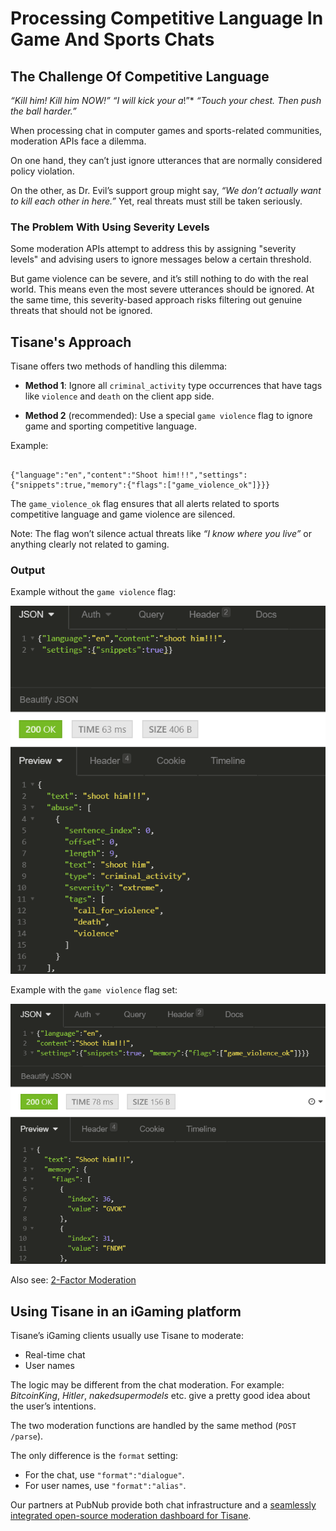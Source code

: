 # Processing Competitive Language In Game And Sports Chats 

## The Challenge Of Competitive Language

*“Kill him! Kill him NOW!”*
*“I will kick your a*!”*
*“Touch your chest. Then push the ball harder.”*

When processing chat in computer games and sports-related communities, moderation APIs face a dilemma. 

On one hand, they can’t just ignore utterances that are normally considered policy violation. 

On the other, as Dr. Evil’s support group might say, *“We don’t actually want to kill each other in here.”*  Yet, real threats must still be taken seriously.

### The Problem With Using Severity Levels

Some moderation APIs attempt to address this by assigning "severity levels" and advising users to ignore messages below a certain threshold.

But game violence can be severe, and it’s still nothing to do with the real world.  This means even the most severe utterances should be ignored. At the same time, this severity-based approach risks filtering out genuine threats that should not be ignored.

## Tisane's Approach

Tisane offers two methods of handling this dilemma:

- **Method 1**: Ignore all `criminal_activity` type occurrences that have tags like `violence` and `death` on the client app side.

- **Method 2** (recommended): Use a special `game violence` flag to ignore game and sporting competitive language.

Example:

```

{"language":"en","content":"Shoot him!!!","settings":{"snippets":true,"memory":{"flags":["game_violence_ok"]}}}

```
The `game_violence_ok` flag ensures that all alerts related to sports competitive language and game violence are silenced. 

Note: The flag won’t silence actual threats like *“I know where you live”* or anything clearly not related to gaming.

### Output

Example without the `game violence` flag:

![tisaneShootHimNoGVOK.png](/images/tisaneShootHimNoGVOK.png)

Example with the  `game violence` flag set:

![tisaneGvOk.png](/images/tisaneGvOk.png)

Also see: [2-Factor Moderation](/guides/abuse/@l10n/ja/whatis2fm.md)

##  Using Tisane in an iGaming platform

Tisane’s iGaming clients usually use Tisane to moderate:

- Real-time chat
- User names

The logic may be different from the chat moderation. For example:  *BitcoinKing*, *Hitler*, *nakedsupermodels* etc. give a pretty good idea about the user’s intentions.

The two moderation functions are handled by the same method (`POST /parse`). 

The only difference is the `format` setting:

- For the chat, use `"format":"dialogue"`. 
- For user names, use `"format":"alias"`.

Our partners at PubNub provide both chat infrastructure and a [seamlessly integrated open-source moderation dashboard for Tisane](https://www.pubnub.com/demos/moderation-dashboard/).

